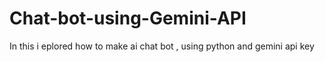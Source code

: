# Chat-bot-using-Gemini-API
In this i eplored how to make ai chat bot , using python and gemini api key
